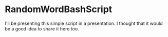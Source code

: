 # RandomWordBashScript
I'll be presenting this simple script in a presentation. I thought that it would be a good idea to share it here too.
